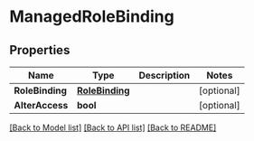# ManagedRoleBinding

## Properties

Name | Type | Description | Notes
------------ | ------------- | ------------- | -------------
**RoleBinding** | [**RoleBinding**](RoleBinding.md) |  | [optional] 
**AlterAccess** | **bool** |  | [optional] 

[[Back to Model list]](../README.md#documentation-for-models) [[Back to API list]](../README.md#documentation-for-api-endpoints) [[Back to README]](../README.md)



